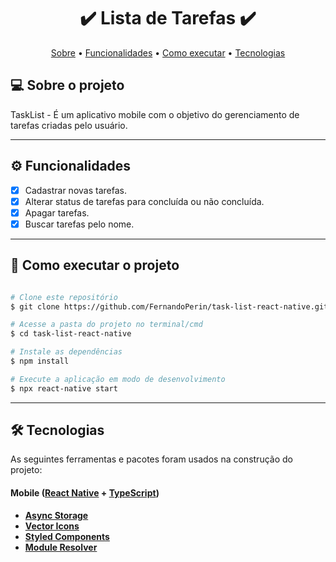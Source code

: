<h1 align="center"> 
	✔️ Lista de Tarefas ✔️
</h1>

<p align="center">
 <a href="#-sobre-o-projeto">Sobre</a> •
 <a href="#-funcionalidades">Funcionalidades</a> •
 <a href="#-como-executar-o-projeto">Como executar</a> • 
 <a href="#-tecnologias">Tecnologias</a>
</p>

## 💻 Sobre o projeto

TaskList - É um aplicativo mobile com o objetivo do gerenciamento de tarefas criadas pelo usuário.

---

## ⚙️ Funcionalidades

- [x] Cadastrar novas tarefas.
- [x] Alterar status de tarefas para concluída ou não concluída.
- [x] Apagar tarefas.
- [x] Buscar tarefas pelo nome.

---

## 🚀 Como executar o projeto

```bash

# Clone este repositório
$ git clone https://github.com/FernandoPerin/task-list-react-native.git

# Acesse a pasta do projeto no terminal/cmd
$ cd task-list-react-native

# Instale as dependências
$ npm install

# Execute a aplicação em modo de desenvolvimento
$ npx react-native start

```

---

## 🛠 Tecnologias

As seguintes ferramentas e pacotes foram usados na construção do projeto:

#### Mobile ([React Native](https://reactnative.dev/) + [TypeScript](https://www.typescriptlang.org/))

- **[Async Storage](https://www.npmjs.com/package/@react-native-async-storage/async-storage)**
- **[Vector Icons](https://www.npmjs.com/package/react-native-vector-icons)**
- **[Styled Components](https://styled-components.com/)**
- **[Module Resolver](https://www.npmjs.com/package/babel-plugin-module-resolver)**

